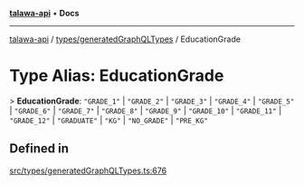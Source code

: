[**talawa-api**](../../../README.md) • **Docs**

***

[talawa-api](../../../modules.md) / [types/generatedGraphQLTypes](../README.md) / EducationGrade

# Type Alias: EducationGrade

\> **EducationGrade**: `"GRADE_1"` \| `"GRADE_2"` \| `"GRADE_3"` \| `"GRADE_4"` \| `"GRADE_5"` \| `"GRADE_6"` \| `"GRADE_7"` \| `"GRADE_8"` \| `"GRADE_9"` \| `"GRADE_10"` \| `"GRADE_11"` \| `"GRADE_12"` \| `"GRADUATE"` \| `"KG"` \| `"NO_GRADE"` \| `"PRE_KG"`

## Defined in

[src/types/generatedGraphQLTypes.ts:676](https://github.com/PalisadoesFoundation/talawa-api/blob/a87b45a1c490c996c3a8a52e117ecbaa4742ef49/src/types/generatedGraphQLTypes.ts#L676)
